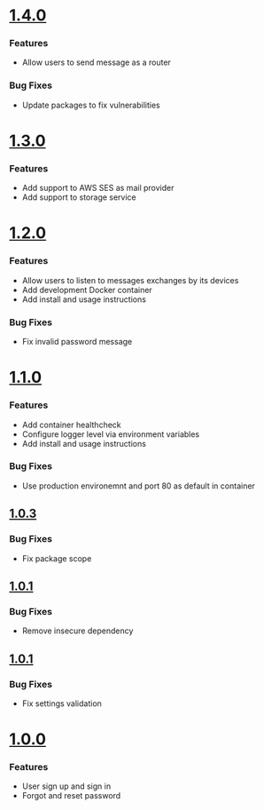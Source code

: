 # [1.4.0](https://github.com/CESARBR/knot-cloud-authenticator/compare/v1.3.0...v1.4.0)

### Features

- Allow users to send message as a router

### Bug Fixes

- Update packages to fix vulnerabilities

# [1.3.0](https://github.com/CESARBR/knot-cloud-authenticator/compare/v1.2.0...v1.3.0)

### Features

- Add support to AWS SES as mail provider
- Add support to storage service

# [1.2.0](https://github.com/CESARBR/knot-cloud-authenticator/compare/v1.1.0...v1.2.0)

### Features

- Allow users to listen to messages exchanges by its devices
- Add development Docker container
- Add install and usage instructions

### Bug Fixes

- Fix invalid password message

# [1.1.0](https://github.com/CESARBR/knot-cloud-authenticator/compare/v1.0.3...v1.1.0)

### Features

- Add container healthcheck
- Configure logger level via environment variables
- Add install and usage instructions

### Bug Fixes

- Use production environemnt and port 80 as default in container

## [1.0.3](https://github.com/CESARBR/knot-cloud-authenticator/compare/v1.0.2...v1.0.3)

### Bug Fixes

- Fix package scope

## [1.0.1](https://github.com/CESARBR/knot-cloud-authenticator/compare/v1.0.1...v1.0.2)

### Bug Fixes

- Remove insecure dependency

## [1.0.1](https://github.com/CESARBR/knot-cloud-authenticator/compare/v1.0.0...v1.0.1)

### Bug Fixes

- Fix settings validation

# [1.0.0](https://github.com/CESARBR/knot-cloud-authenticator/compare/edf7439...v1.0.0)

### Features

- User sign up and sign in
- Forgot and reset password